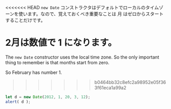 <<<<<<< HEAD
`new Date` コンストラクタはデフォルトでローカルのタイムゾーンを使います。なので、覚えておくべき重要なことは 月 はゼロからスタートすることだけです。

2月は数値で 1 になります。
=======
The `new Date` constructor uses the local time zone. So the only important thing to remember is that months start from zero.

So February has number 1.
>>>>>>> b0464bb32c8efc2a98952e05f363f61eca1a99a2

```js run
let d = new Date(2012, 1, 20, 3, 12);
alert( d );
```
